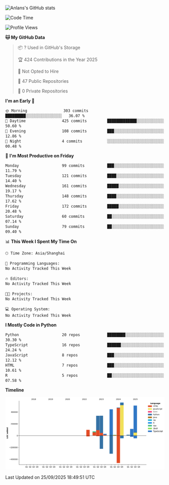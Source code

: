 <!-- ![Anlans's GitHub stats](https://github-readme-stats.vercel.app/api?username=Anlans) -->
![Anlans's GitHub stats](https://github-readme-stats.vercel.app/api?username=Anlans&rank_icon=github)

<!--START_SECTION:waka-->
![Code Time](http://img.shields.io/badge/Code%20Time-0%20secs-blue)

![Profile Views](http://img.shields.io/badge/Profile%20Views-0-blue)

**🐱 My GitHub Data** 

> 📦 ? Used in GitHub's Storage 
 > 
> 🏆 424 Contributions in the Year 2025
 > 
> 🚫 Not Opted to Hire
 > 
> 📜 47 Public Repositories 
 > 
> 🔑 0 Private Repositories 
 > 
**I'm an Early 🐤** 

```text
🌞 Morning                303 commits         █████████░░░░░░░░░░░░░░░░   36.07 % 
🌆 Daytime                425 commits         █████████████░░░░░░░░░░░░   50.60 % 
🌃 Evening                108 commits         ███░░░░░░░░░░░░░░░░░░░░░░   12.86 % 
🌙 Night                  4 commits           ░░░░░░░░░░░░░░░░░░░░░░░░░   00.48 % 
```
📅 **I'm Most Productive on Friday** 

```text
Monday                   99 commits          ███░░░░░░░░░░░░░░░░░░░░░░   11.79 % 
Tuesday                  121 commits         ████░░░░░░░░░░░░░░░░░░░░░   14.40 % 
Wednesday                161 commits         █████░░░░░░░░░░░░░░░░░░░░   19.17 % 
Thursday                 148 commits         ████░░░░░░░░░░░░░░░░░░░░░   17.62 % 
Friday                   172 commits         █████░░░░░░░░░░░░░░░░░░░░   20.48 % 
Saturday                 60 commits          ██░░░░░░░░░░░░░░░░░░░░░░░   07.14 % 
Sunday                   79 commits          ██░░░░░░░░░░░░░░░░░░░░░░░   09.40 % 
```


📊 **This Week I Spent My Time On** 

```text
🕑︎ Time Zone: Asia/Shanghai

💬 Programming Languages: 
No Activity Tracked This Week

🔥 Editors: 
No Activity Tracked This Week

🐱‍💻 Projects: 
No Activity Tracked This Week

💻 Operating System: 
No Activity Tracked This Week
```

**I Mostly Code in Python** 

```text
Python                   20 repos            ████████░░░░░░░░░░░░░░░░░   30.30 % 
TypeScript               16 repos            ██████░░░░░░░░░░░░░░░░░░░   24.24 % 
JavaScript               8 repos             ███░░░░░░░░░░░░░░░░░░░░░░   12.12 % 
HTML                     7 repos             ███░░░░░░░░░░░░░░░░░░░░░░   10.61 % 
R                        5 repos             ██░░░░░░░░░░░░░░░░░░░░░░░   07.58 % 
```



**Timeline**

![Lines of Code chart](https://raw.githubusercontent.com/Anlans/Anlans/main/assets/bar_graph.png)


 Last Updated on 25/09/2025 18:49:51 UTC
<!--END_SECTION:waka-->
